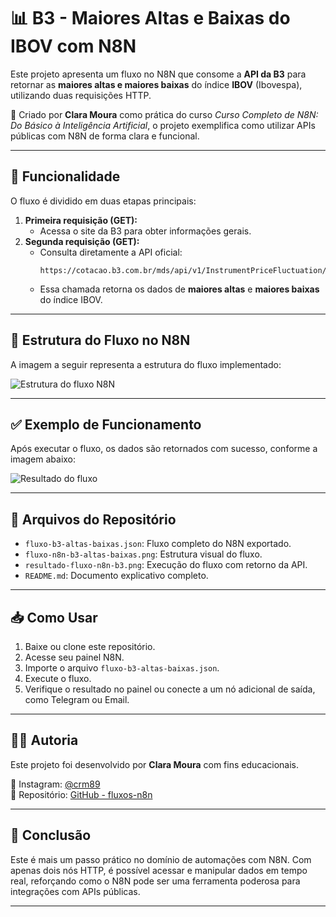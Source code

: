 # 📊 B3 - Maiores Altas e Baixas do IBOV com N8N

Este projeto apresenta um fluxo no N8N que consome a **API da B3** para retornar as **maiores altas e maiores baixas** do índice **IBOV** (Ibovespa), utilizando duas requisições HTTP.

🔧 Criado por **Clara Moura** como prática do curso _Curso Completo de N8N: Do Básico à Inteligência Artificial_, o projeto exemplifica como utilizar APIs públicas com N8N de forma clara e funcional.

---

## 🚀 Funcionalidade

O fluxo é dividido em duas etapas principais:

1. **Primeira requisição (GET):**
   - Acessa o site da B3 para obter informações gerais.
2. **Segunda requisição (GET):**
   - Consulta diretamente a API oficial:
     ```
     https://cotacao.b3.com.br/mds/api/v1/InstrumentPriceFluctuation/ibov
     ```
   - Essa chamada retorna os dados de **maiores altas** e **maiores baixas** do índice IBOV.

---

## 🧠 Estrutura do Fluxo no N8N

A imagem a seguir representa a estrutura do fluxo implementado:

![Estrutura do fluxo N8N](https://github.com/claramoura03/fluxos-n8n/blob/main/b3-cotacoes/fluxo-n8n-b3-altas-baixas.png?raw=true)

---

## ✅ Exemplo de Funcionamento

Após executar o fluxo, os dados são retornados com sucesso, conforme a imagem abaixo:

![Resultado do fluxo](https://github.com/claramoura03/fluxos-n8n/blob/main/b3-cotacoes/resultado-fluxo-n8n-b3.png?raw=true)

---

## 📂 Arquivos do Repositório

- `fluxo-b3-altas-baixas.json`: Fluxo completo do N8N exportado.
- `fluxo-n8n-b3-altas-baixas.png`: Estrutura visual do fluxo.
- `resultado-fluxo-n8n-b3.png`: Execução do fluxo com retorno da API.
- `README.md`: Documento explicativo completo.

---

## 📥 Como Usar

1. Baixe ou clone este repositório.
2. Acesse seu painel N8N.
3. Importe o arquivo `fluxo-b3-altas-baixas.json`.
4. Execute o fluxo.
5. Verifique o resultado no painel ou conecte a um nó adicional de saída, como Telegram ou Email.

---

## 👩‍💻 Autoria

Este projeto foi desenvolvido por **Clara Moura** com fins educacionais.

📌 Instagram: [@crm89](https://www.instagram.com/crm89)  
📂 Repositório: [GitHub - fluxos-n8n](https://github.com/claramoura03/fluxos-n8n)

---

## 🏁 Conclusão

Este é mais um passo prático no domínio de automações com N8N. Com apenas dois nós HTTP, é possível acessar e manipular dados em tempo real, reforçando como o N8N pode ser uma ferramenta poderosa para integrações com APIs públicas.

---
